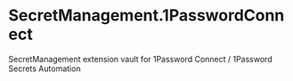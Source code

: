 # SecretManagement.1PasswordConnect

SecretManagement extension vault for 1Password Connect / 1Password Secrets Automation
